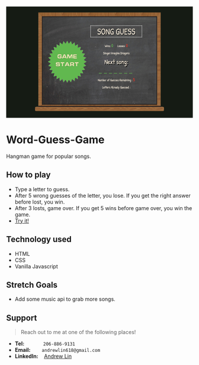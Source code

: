 <img src="assets/images/screenshot.png" height=300px alt="Screenshot"></img>

# Word-Guess-Game
Hangman game for popular songs.


## How to play
- Type a letter to guess.
- After 5 wrong guesses of the letter, you lose. If you get the right answer before lost, you win.
- After 3 losts, game over. If you get 5 wins before game over, you win the game.
- [Try it!](https://andrewlin618.github.io/Word-Guess-Game)

## Technology used
- HTML
- CSS
- Vanilla Javascript

## Stretch Goals
- Add some music api to grab more songs.

## Support

> Reach out to me at one of the following places!

- **Tel:**      &nbsp; &nbsp; &nbsp; &nbsp; &nbsp; &nbsp; `206-886-9131`
- **Email:**    &ensp; &nbsp; &nbsp; `andrewlin618@gmail.com`
- **LinkedIn:** &nbsp;&nbsp; [Andrew Lin](https://www.linkedin.com/in/andrewlin618)

